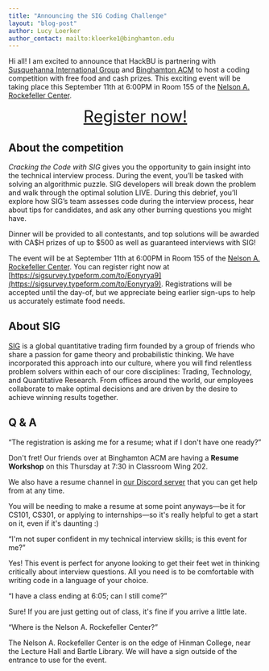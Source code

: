 ```yaml
---
title: "Announcing the SIG Coding Challenge"
layout: "blog-post"
author: Lucy Loerker
author_contact: mailto:kloerke1@binghamton.edu
---
```


Hi all! I am excited to announce that HackBU is partnering with [Susquehanna International Group](https://sig.com/) and [Binghamton ACM](https://binghamtonacm.org/) to host a coding competition with free food and cash prizes. This exciting event will be taking place this <time datetime="2023-09-11T18:00">September 11th at 6:00PM</time> in Room 155 of the [Nelson A. Rockefeller Center](https://goo.gl/maps/yLjXZVgQBWipdWcF9).

<!--more-->

<div class="note" style="text-align: center; font-size: xx-large">
	<a href="https://sigsurvey.typeform.com/to/Eonyrya9">
		Register now!
	</a>
</div>

## About the competition

*Cracking the Code with SIG* gives you the opportunity to gain insight into the technical interview process. During the event, you’ll be tasked with solving an algorithmic puzzle. SIG developers will break down the problem and walk through the optimal solution LIVE. During this debrief, you’ll explore how SIG’s team assesses code during the interview process, hear about tips for candidates, and ask any other burning questions you might have.

Dinner will be provided to all contestants, and top solutions will be awarded with CA$H prizes of up to $500 as well as guaranteed interviews with SIG!

The event will be at <time datetime="2023-09-11T18:00">September 11th at 6:00PM</time> in Room 155 of the [Nelson A. Rockefeller Center](https://goo.gl/maps/yLjXZVgQBWipdWcF9). You can register right now at [https://sigsurvey.typeform.com/to/Eonyrya9](https://sigsurvey.typeform.com/to/Eonyrya9). Registrations will be accepted until the day-of, but we appreciate being earlier sign-ups to help us accurately estimate food needs.

## About SIG

[SIG](https://sig.com/) is a global quantitative trading firm founded by a group of friends who share a passion for game theory and probabilistic thinking. We have incorporated this approach into our culture, where you will find relentless problem solvers within each of our core disciplines: Trading, Technology, and Quantitative Research. From offices around the world, our employees collaborate to make optimal decisions and are driven by the desire to achieve winning results together.

## Q & A

<q>The registration is asking me for a resume; what if I don't have one ready?</q>

Don't fret! Our friends over at Binghamton ACM are having a **Resume Workshop** on <time datetime="2023-09-07T19:30">this Thursday at 7:30</time> in Classroom Wing 202.

We also have a resume channel in [our Discord server](/discord) that you can get help from at any time.

You will be needing to make a resume at some point anyways—be it for CS101, CS301, or applying to internships—so it's really helpful to get a start on it, even if it's daunting :)

<q>I'm not super confident in my technical interview skills; is this event for me?</q>

Yes! This event is perfect for anyone looking to get their feet wet in thinking critically about interview questions. All you need is to be comfortable with writing code in a language of your choice.

<q>I have a class ending at 6:05; can I still come?</q>

Sure! If you are just getting out of class, it's fine if you arrive a little late.

<q>Where is the Nelson A. Rockefeller Center?</q>

The Nelson A. Rockefeller Center is on the edge of Hinman College, near the Lecture Hall and Bartle Library. We will have a sign outside of the entrance to use for the event.
